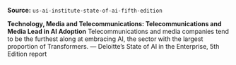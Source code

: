 **Source:** `us-ai-institute-state-of-ai-fifth-edition`

**Technology, Media and Telecommunications: Telecommunications and Media Lead in AI Adoption**
Telecommunications and media companies tend to be the furthest along at embracing AI, the sector with the largest proportion of Transformers.
— Deloitte’s State of AI in the Enterprise, 5th Edition report
